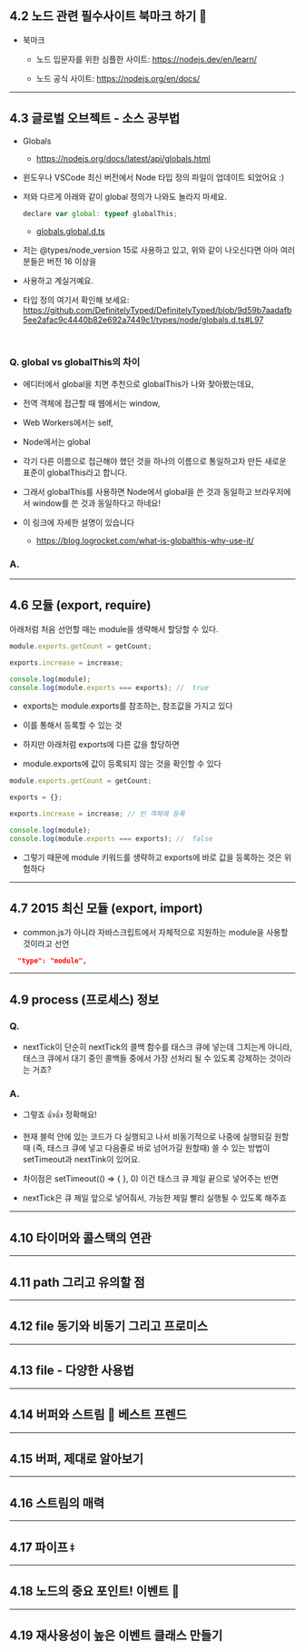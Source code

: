 ## 4.2 노드 관련 필수사이트 북마크 하기 🔖

- 북마크

  - 노드 입문자를 위한 심플한 사이트: https://nodejs.dev/en/learn/

  - 노드 공식 사이트: https://nodejs.org/en/docs/

---

## 4.3 글로벌 오브젝트 - 소스 공부법

- Globals

  - https://nodejs.org/docs/latest/api/globals.html

- 윈도우나 VSCode 최신 버전에서 Node 타입 정의 파일이 업데이트 되었어요 :)

- 저와 다르게 아래와 같이 global 정의가 나와도 놀라지 마세요.

  ```js
  declare var global: typeof globalThis;
  ```

  - [globals.global.d.ts](https://github.com/DefinitelyTyped/DefinitelyTyped/blob/9d59b7aadafb5ee2afac9c4440b82e692a7449c1/types/node/globals.global.d.ts)

- 저는 @types/node_version 15로 사용하고 있고, 위와 같이 나오신다면 아마 여러분들은 버전 16 이상을

- 사용하고 계실거예요.

- 타입 정의 여기서 확인해 보세요: https://github.com/DefinitelyTyped/DefinitelyTyped/blob/9d59b7aadafb5ee2afac9c4440b82e692a7449c1/types/node/globals.d.ts#L97

<br/>

### Q. global vs globalThis의 차이

- 에디터에서 global을 치면 추천으로 globalThis가 나와 찾아봤는데요,

- 전역 객체에 접근할 때 웹에서는 window,

- Web Workers에서는 self,

- Node에서는 global

- 각기 다른 이름으로 접근해야 했던 것을 하나의 이름으로 통일하고자 만든 새로운 표준이 globalThis라고 합니다.

- 그래서 globalThis를 사용하면 Node에서 global을 쓴 것과 동일하고 브라우저에서 window를 쓴 것과 동일하다고 하네요!

- 이 링크에 자세한 설명이 있습니다

  - https://blog.logrocket.com/what-is-globalthis-why-use-it/

### A.

---

## 4.6 모듈 (export, require)

아래처럼 처음 선언할 때는 module을 생략해서 할당할 수 있다.

```js
module.exports.getCount = getCount;

exports.increase = increase;

console.log(module);
console.log(module.exports === exports); //  true
```

- exports는 module.exports를 참조하는, 참조값을 가지고 있다

- 이를 통해서 등록할 수 있는 것

- 하지만 아래처럼 exports에 다른 값을 할당하면

- module.exports에 값이 등록되지 않는 것을 확인할 수 있다

```js
module.exports.getCount = getCount;

exports = {};

exports.increase = increase; // 빈 객체에 등록

console.log(module);
console.log(module.exports === exports); //  false
```

- 그렇기 때문에 module 키워드를 생략하고 exports에 바로 값을 등록하는 것은 위험하다

---

## 4.7 2015 최신 모듈 (export, import)

- common.js가 아니라 자바스크립트에서 자체적으로 지원하는 module을 사용할 것이라고 선언

```json
  "type": "module",
```

---

## 4.9 process (프로세스) 정보

### Q.

- nextTick이 단순히 nextTick의 콜백 함수를 태스크 큐에 넣는데 그치는게 아니라, 태스크 큐에서 대기 중인 콜백들 중에서 가장 선처리 될 수 있도록 강제하는 것이라는 거죠?

### A.

- 그렇죠 👍👍 정확해요!

- 현재 블럭 안에 있는 코드가 다 실행되고 나서 비동기적으로 나중에 실행되길 원할때 (즉, 태스크 큐에 넣고 다음줄로 바로 넘어가길 원할때) 쓸 수 있는 방법이 setTimeout과 nextTink이 있어요.

- 차이점은 setTimeout(() => { }, 0) 이건 태스크 큐 제일 끝으로 넣어주는 반면

- nextTick은 큐 제일 앞으로 넣어줘서, 가능한 제일 빨리 실행될 수 있도록 해주죠

---

## 4.10 타이머와 콜스택의 연관

---

## 4.11 path 그리고 유의할 점

---

## 4.12 file 동기와 비동기 그리고 프로미스

---

## 4.13 file - 다양한 사용법

---

## 4.14 버퍼와 스트림 👫 베스트 프렌드

---

## 4.15 버퍼, 제대로 알아보기

---

## 4.16 스트림의 매력

---

## 4.17 파이프 ǂ

---

## 4.18 노드의 중요 포인트! 이벤트 🎪

---

## 4.19 재사용성이 높은 이벤트 클래스 만들기
